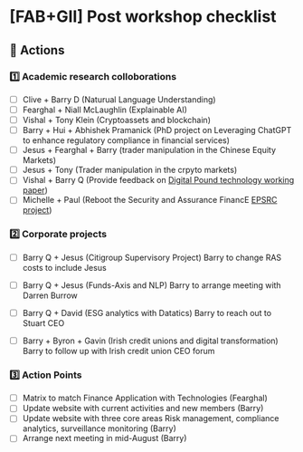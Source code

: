 # [FAB+GII] Post workshop checklist


## :pencil: Actions

### :one: Academic research colloborations

- [ ] Clive + Barry D (Naturual Language Understanding)
- [ ] Fearghal + Niall McLaughlin (Explainable AI)
- [ ] Vishal  + Tony Klein (Cryptoassets and blockchain) 
- [ ] Barry + Hui + Abhishek Pramanick (PhD project on Leveraging ChatGPT to enhance regulatory compliance in financial services)
- [ ] Jesus + Fearghal + Barry (trader manipulation in the Chinese Equity Markets)
- [ ] Jesus + Tony (Trader manipulation in the crpyto markets)
- [ ] Vishal + Barry Q (Provide feedback on [Digital Pound technology working paper](https://www.bankofengland.co.uk/paper/2023/the-digital-pound-technology-working-paper))
- [ ] Michelle + Paul (Reboot the Security and Assurance FinancE [EPSRC project](https://www.dropbox.com/s/3b9rewknm6wrfa0/SAFE%20Case%20for%20Support.pdf?dl=0))

### :two: Corporate projects

- [ ] Barry Q + Jesus (Citigroup Supervisory Project) Barry to change RAS costs to include Jesus
- [ ] Barry Q + Jesus (Funds-Axis and NLP) Barry to arrange meeting with Darren Burrow
- [ ] Barry Q + David (ESG analytics with Datatics) Barry to reach out to Stuart CEO
- [ ] Barry + Byron + Gavin (Irish credit unions and digital transformation) Barry to follow up with Irish credit union CEO forum


### :three: Action Points

- [ ] Matrix to match Finance Application with Technologies (Fearghal)
- [ ] Update website with current activities and new members (Barry)
- [ ] Update website with three core areas Risk management, compliance analytics, surveillance monitoring (Barry)
- [ ] Arrange next meeting in mid-August (Barry)
